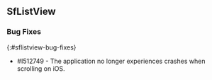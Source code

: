 ## SfListView

### Bug Fixes
{:#sflistview-bug-fixes}

* \#I512749 - The application no longer experiences crashes when scrolling on iOS.
